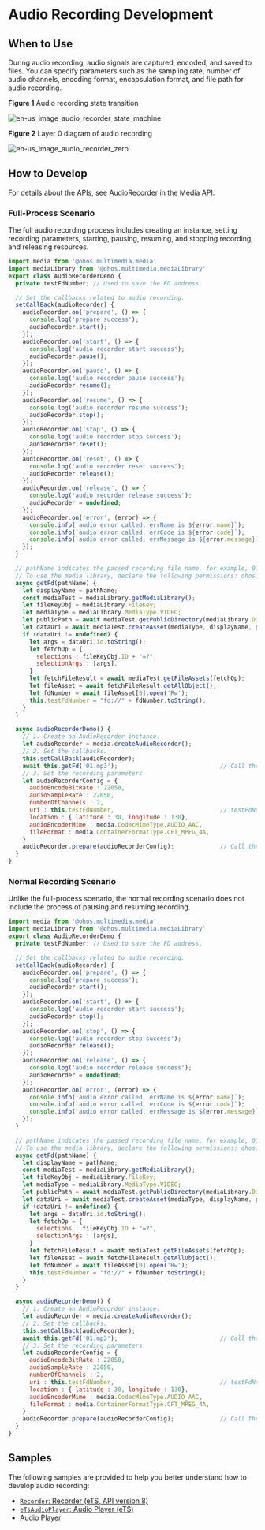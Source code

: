 # Audio Recording Development

## When to Use

During audio recording, audio signals are captured, encoded, and saved to files. You can specify parameters such as the sampling rate, number of audio channels, encoding format, encapsulation format, and file path for audio recording.

**Figure 1** Audio recording state transition

![en-us_image_audio_recorder_state_machine](figures/en-us_image_audio_recorder_state_machine.png)



**Figure 2** Layer 0 diagram of audio recording

![en-us_image_audio_recorder_zero](figures/en-us_image_audio_recorder_zero.png)

## How to Develop

For details about the APIs, see [AudioRecorder in the Media API](../reference/apis/js-apis-media.md).

### Full-Process Scenario

The full audio recording process includes creating an instance, setting recording parameters, starting, pausing, resuming, and stopping recording, and releasing resources.

```js
import media from '@ohos.multimedia.media'
import mediaLibrary from '@ohos.multimedia.mediaLibrary'
export class AudioRecorderDemo {
  private testFdNumber; // Used to save the FD address.

  // Set the callbacks related to audio recording.
  setCallBack(audioRecorder) {
    audioRecorder.on('prepare', () => {              					       	// Set the 'prepare' event callback.
      console.log('prepare success');
      audioRecorder.start();                                         			// Call the start API to start recording and trigger the 'start' event callback.
    });
    audioRecorder.on('start', () => {    		     						   	// Set the 'start' event callback.
      console.log('audio recorder start success');
      audioRecorder.pause();                                         			// Call the pause API to pause recording and trigger the 'pause' event callback.
    });
    audioRecorder.on('pause', () => {    		     							// Set the 'pause' event callback.
      console.log('audio recorder pause success');
      audioRecorder.resume();                                        			// Call the resume API to resume recording and trigger the 'resume' event callback.
    });
    audioRecorder.on('resume', () => {    		     							// Set the 'resume' event callback.
      console.log('audio recorder resume success');
      audioRecorder.stop();                                          			// Call the stop API to stop recording and trigger the 'stop' event callback.
    });
    audioRecorder.on('stop', () => {    		     							// Set the 'stop' event callback.
      console.log('audio recorder stop success');
      audioRecorder.reset();                                         			// Call the reset API to reset the recorder and trigger the 'reset' event callback.
    });
    audioRecorder.on('reset', () => {    		     							// Set the 'reset' event callback.
      console.log('audio recorder reset success');
      audioRecorder.release();                                       			// Call the release API to release resources and trigger the 'release' event callback.
    });
    audioRecorder.on('release', () => {    		     							// Set the 'release' event callback.
      console.log('audio recorder release success');
      audioRecorder = undefined;
    });
    audioRecorder.on('error', (error) => {             							// Set the 'error' event callback.
      console.info(`audio error called, errName is ${error.name}`);
      console.info(`audio error called, errCode is ${error.code}`);
      console.info(`audio error called, errMessage is ${error.message}`);
    });
  }

  // pathName indicates the passed recording file name, for example, 01.mp3. The generated file address is /storage/media/100/local/files/Video/01.mp3.
  // To use the media library, declare the following permissions: ohos.permission.MEDIA_LOCATION, ohos.permission.WRITE_MEDIA, and ohos.permission.READ_MEDIA.
  async getFd(pathName) {
    let displayName = pathName;
    const mediaTest = mediaLibrary.getMediaLibrary();
    let fileKeyObj = mediaLibrary.FileKey;
    let mediaType = mediaLibrary.MediaType.VIDEO;
    let publicPath = await mediaTest.getPublicDirectory(mediaLibrary.DirectoryType.DIR_VIDEO);
    let dataUri = await mediaTest.createAsset(mediaType, displayName, publicPath);
    if (dataUri != undefined) {
      let args = dataUri.id.toString();
      let fetchOp = {
        selections : fileKeyObj.ID + "=?",
        selectionArgs : [args],
      }
      let fetchFileResult = await mediaTest.getFileAssets(fetchOp);
      let fileAsset = await fetchFileResult.getAllObject();
      let fdNumber = await fileAsset[0].open('Rw');
      this.testFdNumber = "fd://" + fdNumber.toString();
    }
  }

  async audioRecorderDemo() {
    // 1. Create an AudioRecorder instance.
    let audioRecorder = media.createAudioRecorder();
    // 2. Set the callbacks.
    this.setCallBack(audioRecorder);
    await this.getFd('01.mp3'); 							// Call the getFd method to obtain the FD address of the file to be recorded.
    // 3. Set the recording parameters.
    let audioRecorderConfig = {
      audioEncodeBitRate : 22050,
      audioSampleRate : 22050,
      numberOfChannels : 2,
      uri : this.testFdNumber,                             	// testFdNumber is generated by getFd.
      location : { latitude : 30, longitude : 130},
      audioEncoderMime : media.CodecMimeType.AUDIO_AAC,
      fileFormat : media.ContainerFormatType.CFT_MPEG_4A,
    }
    audioRecorder.prepare(audioRecorderConfig); 			// Call the prepare method to trigger the 'prepare' event callback.
  }
}
```

### Normal Recording Scenario

Unlike the full-process scenario, the normal recording scenario does not include the process of pausing and resuming recording.

```js
import media from '@ohos.multimedia.media'
import mediaLibrary from '@ohos.multimedia.mediaLibrary'
export class AudioRecorderDemo {
  private testFdNumber; // Used to save the FD address.

  // Set the callbacks related to audio recording.
  setCallBack(audioRecorder) {
    audioRecorder.on('prepare', () => {              					       // Set the 'prepare' event callback.
      console.log('prepare success');
      audioRecorder.start();                                         			// Call the start API to start recording and trigger the 'start' event callback.
    });
    audioRecorder.on('start', () => {    		     							// Set the 'start' event callback.
      console.log('audio recorder start success');
      audioRecorder.stop();                                          			// Call the stop API to stop recording and trigger the 'stop' event callback.
    });
    audioRecorder.on('stop', () => {    		     							// Set the 'stop' event callback.
      console.log('audio recorder stop success');
      audioRecorder.release();                                       			// Call the release API to release resources and trigger the 'release' event callback.
    });
    audioRecorder.on('release', () => {    		     							// Set the 'release' event callback.
      console.log('audio recorder release success');
      audioRecorder = undefined;
    });
    audioRecorder.on('error', (error) => {             							// Set the 'error' event callback.
      console.info(`audio error called, errName is ${error.name}`);
      console.info(`audio error called, errCode is ${error.code}`);
      console.info(`audio error called, errMessage is ${error.message}`);
    });
  }

  // pathName indicates the passed recording file name, for example, 01.mp3. The generated file address is /storage/media/100/local/files/Video/01.mp3.
  // To use the media library, declare the following permissions: ohos.permission.MEDIA_LOCATION, ohos.permission.WRITE_MEDIA, and ohos.permission.READ_MEDIA.
  async getFd(pathName) {
    let displayName = pathName;
    const mediaTest = mediaLibrary.getMediaLibrary();
    let fileKeyObj = mediaLibrary.FileKey;
    let mediaType = mediaLibrary.MediaType.VIDEO;
    let publicPath = await mediaTest.getPublicDirectory(mediaLibrary.DirectoryType.DIR_VIDEO);
    let dataUri = await mediaTest.createAsset(mediaType, displayName, publicPath);
    if (dataUri != undefined) {
      let args = dataUri.id.toString();
      let fetchOp = {
        selections : fileKeyObj.ID + "=?",
        selectionArgs : [args],
      }
      let fetchFileResult = await mediaTest.getFileAssets(fetchOp);
      let fileAsset = await fetchFileResult.getAllObject();
      let fdNumber = await fileAsset[0].open('Rw');
      this.testFdNumber = "fd://" + fdNumber.toString();
    }
  }

  async audioRecorderDemo() {
    // 1. Create an AudioRecorder instance.
    let audioRecorder = media.createAudioRecorder();
    // 2. Set the callbacks.
    this.setCallBack(audioRecorder);
    await this.getFd('01.mp3'); 							// Call the getFd method to obtain the FD address of the file to be recorded.
    // 3. Set the recording parameters.
    let audioRecorderConfig = {
      audioEncodeBitRate : 22050,
      audioSampleRate : 22050,
      numberOfChannels : 2,
      uri : this.testFdNumber,                             	// testFdNumber is generated by getFd.
      location : { latitude : 30, longitude : 130},
      audioEncoderMime : media.CodecMimeType.AUDIO_AAC,
      fileFormat : media.ContainerFormatType.CFT_MPEG_4A,
    }
    audioRecorder.prepare(audioRecorderConfig); 			// Call the prepare method to trigger the 'prepare' event callback.
  }
}
```

## Samples

The following samples are provided to help you better understand how to develop audio recording:

- [`Recorder`: Recorder (eTS, API version 8)](https://gitee.com/openharmony/app_samples/tree/master/media/Recorder)
- [`eTsAudioPlayer`: Audio Player (eTS)](https://gitee.com/openharmony/app_samples/blob/master/media/Recorder/entry/src/main/ets/MainAbility/pages/Play.ets)
- [Audio Player](https://gitee.com/openharmony/codelabs/tree/master/Media/Audio_OH_ETS)
